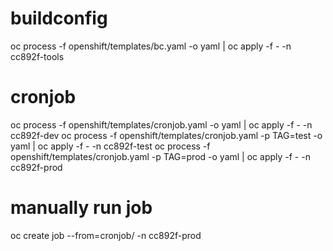 

# buildconfig
oc process -f openshift/templates/bc.yaml -o yaml | oc apply -f - -n cc892f-tools
# cronjob
oc process -f openshift/templates/cronjob.yaml -o yaml | oc apply -f - -n cc892f-dev
oc process -f openshift/templates/cronjob.yaml -p TAG=test -o yaml | oc apply -f - -n cc892f-test
oc process -f openshift/templates/cronjob.yaml -p TAG=prod -o yaml | oc apply -f - -n cc892f-prod

# manually run job
oc create job --from=cronjob/<cronjob-name> <job-name> -n cc892f-prod
